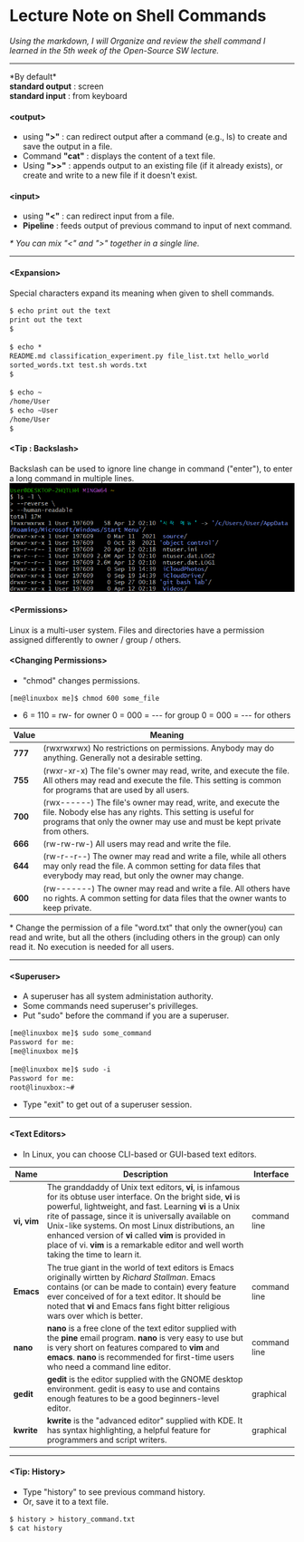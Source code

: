 # Lecture Note on Shell Commands
*Using the markdown, I will Organize and review the shell command I learned in the 5th week of the Open-Source SW lecture.*


----

\*By default\*  
**standard output** : screen  
**standard input** : from keyboard

#### \<output\>
- using **">"** : can redirect output after a command (e.g., ls) to create and save the output in a file.
- Command **"cat"** : displays the content of a text file.
- Using **">>"** : appends output to an existing file (if it already exists), or create and write to a new file if it doesn't exist.

#### \<input\>
- using **"<"** : can redirect input from a file.
- **Pipeline** : feeds output of previous command to input of next command.

*\* You can mix "<" and ">" together in a single line.*

---

#### \<Expansion\>
Special characters expand its meaning when given to shell commands.
```
$ echo print out the text
print out the text
$

$ echo *
README.md classification_experiment.py file_list.txt hello_world sorted_words.txt test.sh words.txt
$

$ echo ~
/home/User
$ echo ~User
/home/User
$
```

#### \<Tip : Backslash\>
Backslash can be used to ignore line change in command ("enter"), to enter a long command in multiple lines.
![lab](https://github.com/yeoxxy/learning-github/blob/main/lab5.png?raw=true)

#### \<Permissions\>
Linux is a multi-user system.
Files and directories have a permission assigned differently to owner / group / others.

#### \<Changing Permissions\>
- "chmod" changes permissions.
```
[me@linuxbox me]$ chmod 600 some_file
```
- 6 = 110 = rw- for owner
0 = 000 = ---  for group
0 = 000 = ---  for others

| Value | Meaning |
| --- | --- |
| **777** | (rwxrwxrwx) No restrictions on permissions. Anybody may do anything. Generally not a desirable setting. |
| **755** | (rwxr-xr-x) The file's owner may read, write, and execute the file. All others may read and execute the file. This setting is common for programs that are used by all users. |
| **700** | (rwx------) The file's owner may read, write, and execute the file. Nobody else has any rights. This setting is useful for programs that only the owner may use and must be kept private from others. |
| **666** | (rw-rw-rw-) All users may read and write the file. |
| **644** | (rw-r--r--) The owner may read and write a file, while all others may only read the file. A common setting for data files that everybody may read, but only the owner may change. |
| **600** | (rw-------) The owner may read and write a file. All others have no rights. A common setting for data files that the owner wants to keep private. |

\* Change the permission of a file "word.txt" that only the owner(you) can read and write, but all the others (including others in the group) can only read it. No execution is needed for all users.

---

#### \<Superuser\>
- A superuser has all system administation authority.
- Some commands need superuser's privilleges.
- Put "sudo" before the command if you are a superuser.
```
[me@linuxbox me]$ sudo some_command
Password for me:
[me@linuxbox me]$

[me@linuxbox me]$ sudo -i
Password for me:
root@linuxbox:~#
```
- Type "exit" to get out of a superuser session.

---

#### \<Text Editors\>
- In Linux, you can choose CLI-based or GUI-based text editors.

| Name | Description | Interface |
| --- | --- | --- |
| **vi, vim** | The granddaddy of Unix text editors, **vi**, is infamous for its obtuse user interface. On the bright side, **vi** is powerful, lightweight, and fast. Learning **vi** is a Unix rite of passage, since it is universally available on Unix-like systems. On most Linux distributions, an enhanced version of **vi** called **vim** is provided in place of vi. **vim** is a remarkable editor and well worth taking the time to learn it. | command line |
| **Emacs** | The true giant in the world of text editors is Emacs originally wirtten by *Richard Stallman*. Emacs contains (or can be made to contain) every feature ever conceived of for a text editor. It should be noted that **vi** and Emacs fans fight bitter religious wars over which is better. | command line |
| **nano** | **nano** is a free clone of the text editor supplied with the **pine** email program. **nano** is very easy to use but is very short on features compared to **vim** and **emacs**. **nano** is recommended for first-time users who need a command line editor. | command line |
| **gedit** | **gedit** is the editor supplied with the GNOME desktop environment. gedit is easy to use and contains enough features to be a good beginners-level editor. | graphical |
| **kwrite** | **kwrite** is the "advanced editor" supplied with KDE. It has syntax highlighting, a helpful feature for programmers and script writers. | graphical |

---

#### \<Tip: History\>
- Type "history" to see previous command history.
- Or, save it to a text file.
```
$ history > history_command.txt
$ cat history
```

